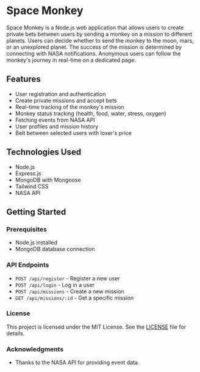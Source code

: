 # Space Monkey

Space Monkey is a Node.js web application that allows users to create private bets between users by sending a monkey on a mission to different planets. Users can decide whether to send the monkey to the moon, mars, or an unexplored planet. The success of the mission is determined by connecting with NASA notifications. Anonymous users can follow the monkey's journey in real-time on a dedicated page.

## Features

- User registration and authentication
- Create private missions and accept bets
- Real-time tracking of the monkey's mission
- Monkey status tracking (health, food, water, stress, oxygen)
- Fetching events from NASA API
- User profiles and mission history
- Belt between selected users with loser's price

## Technologies Used

- Node.js
- Express.js
- MongoDB with Mongoose
- Tailwind CSS
- NASA API

## Getting Started

### Prerequisites

- Node.js installed
- MongoDB database connection

### API Endpoints

- `POST /api/register` - Register a new user
- `POST /api/login` - Log in a user
- `POST /api/missions` - Create a new mission
- `GET /api/missions/:id` - Get a specific mission

### License

This project is licensed under the MIT License. See the [LICENSE](LICENSE) file for details.

### Acknowledgments

- Thanks to the NASA API for providing event data.
